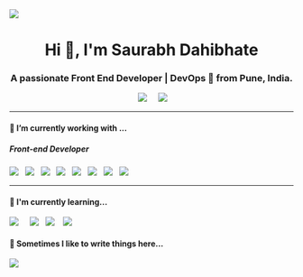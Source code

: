 <img src="https://cdn.acodez.in/wp-content/uploads/2018/05/Banner-image-4.png">
<h1 align="center">Hi 👋, I'm Saurabh Dahibhate</h1>
<h3 align="center">A passionate Front End Developer | DevOps 🎯 from Pune, India.</h3>

<p align='center'>
  </a>&nbsp;&nbsp;&nbsp;&nbsp;
  <a href="https://www.linkedin.com/in/saurabh-dahibhate/"><img src="https://img.shields.io/badge/linkedin-%230077B5.svg?&style=for-the-badge&logo=linkedin&logoColor=white" /></a>&nbsp;&nbsp;&nbsp;&nbsp;
  <a href="mailto:saurabhdahibhate50@gmail.com?subject=Olá%20Stefany"><img src="https://img.shields.io/badge/gmail-%23D14836.svg?&style=for-the-badge&logo=gmail&logoColor=white" /></a>&nbsp;&nbsp;&nbsp;&nbsp;

</p>

<hr>

<h4>🔭  I’m currently working with ...</h4>

<h5>Front-end Developer</h5>
<p >
<img src="https://img.shields.io/badge/html5%20-%23e34f26.svg?&style=for-the-badge&logo=html5&logoColor=white" />&nbsp;&nbsp;
  <img src="https://img.shields.io/badge/CSS3-1572B6?&style=for-the-badge&logo=css3&logoColor=white" />&nbsp;&nbsp;
  <img src="https://img.shields.io/badge/JavaScript-F7DF1E?style=for-the-badge&logo=javascript&logoColor=black" />&nbsp;&nbsp; 
  <img src="https://img.shields.io/badge/Bootstrap-563D7C?style=for-the-badge&logo=bootstrap&logoColor=white" />&nbsp;&nbsp;
  <img src="https://img.shields.io/badge/JSON%20-%23e34f26.svg?&style=for-the-badge&logo=JSON&logoColor=white" />&nbsp;&nbsp;
  <img src="https://img.shields.io/badge/Redux%20-%23e34f26.svg?&style=for-the-badge&logo=Redux&logoColor=white" />&nbsp;&nbsp;
  <img src="https://img.shields.io/badge/Docker%20-2496ED?style=for-the-badge&logo=docker&logoColor=white" />&nbsp;&nbsp;
  <img src="https://img.shields.io/badge/AWS%20-%23FF9900.svg?&style=for-the-badge&logo=amazon-aws&logoColor=white" />&nbsp;&nbsp;

</p>
<hr>

<h4>🌱  I'm currently learning...</h4>
<p >
  <img src="https://img.shields.io/badge/TypeScript-007ACC?style=for-the-badge&logo=typescript&logoColor=white" />&nbsp;&nbsp;&nbsp;&nbsp;
  <img src="https://img.shields.io/badge/React-20232A?style=for-the-badge&logo=react&logoColor=61DAFB" />&nbsp;&nbsp;
  <img src="https://img.shields.io/badge/next.js-000000?style=for-the-badge&logo=next.js&logoColor=white" />&nbsp;&nbsp;&nbsp;
  <img src="https://img.shields.io/badge/tailwindcss-%2338B2AC.svg?style=for-the-badge&logo=tailwind-css&logoColor=white" />&nbsp;&nbsp;&nbsp;
 
</p>


<p align='right'>
<h4>💬  Sometimes I like to write things here...</h4>
  <a href="https://medium.com/@saurabhdahibhate50"><img src="https://img.shields.io/badge/medium-%2312100E.svg?&style=for-the-badge&logo=medium&logoColor=white" /></a>&nbsp;&nbsp;&nbsp;
</p>

